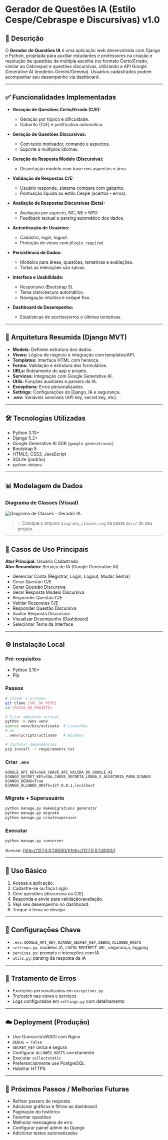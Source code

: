 
# Gerador de Questões IA (Estilo Cespe/Cebraspe e Discursivas) v1.0

## 📘 Descrição

O **Gerador de Questões IA** é uma aplicação web desenvolvida com Django e Python, projetada para auxiliar estudantes e professores na criação e resolução de questões de múltipla escolha (no formato Certo/Errado, similar ao Cebraspe) e questões discursivas, utilizando a API Google Generative AI (modelos Gemini/Gemma). Usuários cadastrados podem acompanhar seu desempenho via dashboard.

---

## ✅ Funcionalidades Implementadas

- **Geração de Questões Certo/Errado (C/E):**
  - Geração por tópico e dificuldade.
  - Gabarito (C/E) e justificativa automática.

- **Geração de Questões Discursivas:**
  - Com texto motivador, comando e aspectos.
  - Suporte a múltiplos idiomas.

- **Geração de Resposta Modelo (Discursiva):**
  - Dissertação modelo com base nos aspectos e área.

- **Validação de Respostas C/E:**
  - Usuário responde, sistema compara com gabarito.
  - Pontuação líquida ao estilo Cespe (acertos - erros).

- **Avaliação de Respostas Discursivas (Beta):**
  - Avaliação por aspecto, NC, NE e NPD.
  - Feedback textual e parsing automático dos dados.

- **Autenticação de Usuários:**
  - Cadastro, login, logout.
  - Proteção de views com `@login_required`.

- **Persistência de Dados:**
  - Modelos para áreas, questões, tentativas e avaliações.
  - Todas as interações são salvas.

- **Interface e Usabilidade:**
  - Responsivo (Bootstrap 5).
  - Tema claro/escuro automático.
  - Navegação intuitiva e rodapé fixo.

- **Dashboard de Desempenho:**
  - Estatísticas de acertos/erros e últimas tentativas.

---

## 🧱 Arquitetura Resumida (Django MVT)

- **Models:** Definem estrutura dos dados.
- **Views:** Lógica de negócio e integração com templates/API.
- **Templates:** Interface HTML com herança.
- **Forms:** Validação e estrutura dos formulários.
- **URLs:** Roteamento do app e projeto.
- **Services:** Integração com Google Generative AI.
- **Utils:** Funções auxiliares e parsers da IA.
- **Exceptions:** Erros personalizados.
- **Settings:** Configurações do Django, IA e segurança.
- **.env:** Variáveis sensíveis (API key, secret key, etc).

---

## 🛠 Tecnologias Utilizadas

- Python 3.10+
- Django 5.2+
- Google Generative AI SDK (`google-generativeai`)
- Bootstrap 5
- HTML5, CSS3, JavaScript
- SQLite (padrão)
- `python-dotenv`

---

## 📊 Modelagem de Dados

### Diagrama de Classes (Visual)

![Diagrama de Classes - Gerador IA](docs/diagrama_classes.svg)

> 💡 Coloque o arquivo `diagrama_classes.svg` na pasta `docs/` do seu projeto.

---

## 🧩 Casos de Uso Principais

**Ator Principal:** Usuário Cadastrado  
**Ator Secundário:** Serviço de IA (Google Generative AI)

- Gerenciar Conta (Registrar, Login, Logout, Mudar Senha)
- Gerar Questão C/E
- Gerar Questão Discursiva
- Gerar Resposta Modelo Discursiva
- Responder Questão C/E
- Validar Respostas C/E
- Responder Questão Discursiva
- Avaliar Resposta Discursiva
- Visualizar Desempenho (Dashboard)
- Selecionar Tema da Interface

---

## ⚙️ Instalação Local

### Pré-requisitos
- Python 3.10+
- Pip

### Passos

```bash
# Clonar o projeto
git clone [URL_DO_REPO]
cd [PASTA_DO_PROJETO]

# Criar ambiente virtual
python -m venv venv
source venv/bin/activate  # Linux/Mac
# ou
. venv\Scripts\activate   # Windows

# Instalar dependências
pip install -r requirements.txt
```

### Criar `.env`

```env
GOOGLE_API_KEY=SUA_CHAVE_API_VALIDA_DO_GOOGLE_AI
DJANGO_SECRET_KEY=SUA_CHAVE_SECRETA_LONGA_E_ALEATORIA_PARA_DJANGO
DJANGO_DEBUG=True
DJANGO_ALLOWED_HOSTS=127.0.0.1,localhost
```

### Migrate + Superusuário

```bash
python manage.py makemigrations generator
python manage.py migrate
python manage.py createsuperuser
```

### Executar

```bash
python manage.py runserver
```

Acesse: [http://127.0.0.1:8000/](http://127.0.0.1:8000/)

---

## 🚀 Uso Básico

1. Acesse a aplicação.
2. Cadastre-se ou faça Login.
3. Gere questões (discursiva ou C/E).
4. Responda e envie para validação/avaliação.
5. Veja seu desempenho no dashboard.
6. Troque o tema se desejar.

---

## 🔐 Configurações Chave

- `.env`: `GOOGLE_API_KEY`, `DJANGO_SECRET_KEY`, `DEBUG`, `ALLOWED_HOSTS`
- `settings.py`: modelos IA, `LOGIN_REDIRECT_URL`, segurança, logging
- `services.py`: prompts e interações com IA
- `utils.py`: parsing da resposta da IA

---

## 🧨 Tratamento de Erros

- Exceções personalizadas em `exceptions.py`
- Try/catch nas views e serviços
- Logs configurados em `settings.py` com detalhamento

---

## ☁️ Deployment (Produção)

- Use Gunicorn/uWSGI com Nginx
- `DEBUG = False`
- `SECRET_KEY` única e segura
- Configurar `ALLOWED_HOSTS` corretamente
- Executar `collectstatic`
- Preferencialmente use PostgreSQL
- Habilitar HTTPS

---

## 📌 Próximos Passos / Melhorias Futuras

- Refinar parsers de resposta
- Adicionar gráficos e filtros ao dashboard
- Paginação do histórico
- Favoritar questões
- Melhorar mensagens de erro
- Configurar painel admin do Django
- Adicionar testes automatizados
